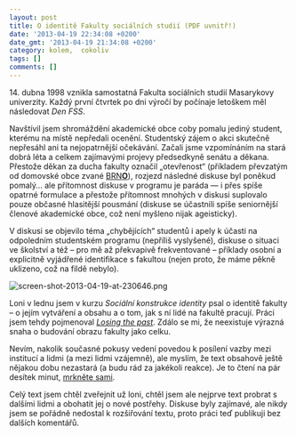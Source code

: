```yaml
---
layout: post
title: O identitě Fakulty sociálních studií (PDF uvnitř!)
date: '2013-04-19 22:34:08 +0200'
date_gmt: '2013-04-19 21:34:08 +0200'
category: kolem,  cokoliv
tags: []
comments: []
---
```

<p>14. dubna 1998 vznikla samostatná Fakulta sociálních studií Masarykovy univerzity. Každý první čtvrtek po dni výročí by počínaje letoškem měl následovat <i>Den FSS</i>.</p>
<p>Navštívil jsem shromáždění akademické obce coby pomalu jediný student, kterému na místě nepředali ocenění. Studentský zájem o akci skutečně nepřesáhl ani ta nejopatrnější očekávání. Začali jsme vzpomínáním na stará dobrá léta a celkem zajímavými projevy předsedkyně senátu a děkana. Přestože děkan za ducha fakulty označil „otevřenost“ (příkladem převzatým od domovské obce zvané <a href="https://www.brno.cz/brno-aktualne/tiskovy-servis/tiskove-zpravy/navrh-city-identity-zit-brno/">BRN<b>O</b></a>), rozjezd následné diskuse byl poněkud pomalý… ale přítomnost diskuse v programu je paráda — i přes spíše opatrné formulace a přestože přítomnost mnohých v diskusi suplovalo pouze občasné hlasitější pousmání (diskuse se účastnili spíše seniornější členové akademické obce, což není myšleno nijak ageisticky).</p>
<p>V diskusi se objevilo téma „chybějících“ studentů i apely k účasti na odpoledním studentském programu (nepříliš vyslyšené), diskuse o situaci ve školství a též – pro mě až překvapivě frekventované – příklady osobní a explicitně vyjádřené identifikace s fakultou (nejen proto, že máme pěkně uklizeno, což na fildě nebylo).</p>
<p><img src='%base_url%/assets/wp-uploads/2013/04/screen-shot-2013-04-19-at-230646.png' alt='screen-shot-2013-04-19-at-230646.png' /></p>
<p>Loni v lednu jsem v kurzu <i>Sociální konstrukce identity</i> psal o identitě fakulty – o jejím vytváření a obsahu a o tom, jak s ní lidé na fakultě pracují. Práci jsem tehdy pojmenoval <i><a href='%base_url%/assets/wp-uploads/2013/04/losing-the-past.pdf' title='losing-the-past.pdf'>Losing the past</a></i>. Zdálo se mi, že neexistuje výrazná snaha o budování obrazu fakulty jako celku.</p>
<p>Nevím, nakolik současné pokusy vedení povedou k posílení vazby mezi institucí a lidmi (a mezi lidmi vzájemně), ale myslím, že text obsahově ještě nějakou dobu nezastará (a budu rád za jakékoli reakce). Je to čtení na pár desítek minut, <a href='%base_url%/assets/wp-uploads/2013/04/losing-the-past.pdf' title='losing-the-past.pdf'>mrkněte sami</a>.</p>
<p>Celý text jsem chtěl zveřejnit už loni, chtěl jsem ale nejprve text probrat s dalšími lidmi a obohatit jej o nové postřehy. Diskuse byly zajímavé, ale nikdy jsem se pořádně nedostal k rozšiřování textu, proto práci teď publikuji bez dalších komentářů.</p>
